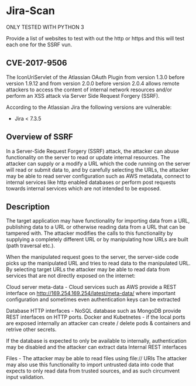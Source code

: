# Jira-Scan

ONLY TESTED WITH PYTHON 3

Provide a list of websites to test with out the http or https and this will test each one for the SSRF vun. 

CVE-2017-9506
-----

The IconUriServlet of the Atlassian OAuth Plugin from version 1.3.0 before version 1.9.12 and from version 2.0.0 before version 2.0.4 allows remote attackers to access the content of internal network resources and/or perform an XSS attack via Server Side Request Forgery (SSRF).

According to the Atlassian Jira the following versions are vulnerable:

* Jira < 7.3.5

Overview of SSRF
----------

In a Server-Side Request Forgery (SSRF) attack, the attacker can abuse functionality on the server to read or update internal resources. The attacker can supply or a modify a URL which the code running on the server will read or submit data to, and by carefully selecting the URLs, the attacker may be able to read server configuration such as AWS metadata, connect to internal services like http enabled databases or perform post requests towards internal services which are not intended to be exposed.

Description
-----------
The target application may have functionality for importing data from a URL, publishing data to a URL or otherwise reading data from a URL that can be tampered with. The attacker modifies the calls to this functionality by supplying a completely different URL or by manipulating how URLs are built (path traversal etc.).

When the manipulated request goes to the server, the server-side code picks up the manipulated URL and tries to read data to the manipulated URL. By selecting target URLs the attacker may be able to read data from services that are not directly exposed on the internet:

Cloud server meta-data - Cloud services such as AWS provide a REST interface on http://169.254.169.254/latest/meta-data/ where important configuration and sometimes even authentication keys can be extracted

Database HTTP interfaces - NoSQL database such as MongoDB provide REST interfaces on HTTP ports. Docker and Kubetnetes - if the local ports are exposed internally an attacker can create / delete pods & containers and retrive other secrets.

If the database is expected to only be available to internally, authentication may be disabled and the attacker can extract data Internal REST interfaces

Files - The attacker may be able to read files using file:// URIs The attacker may also use this functionality to import untrusted data into code that expects to only read data from trusted sources, and as such circumvent input validation.
